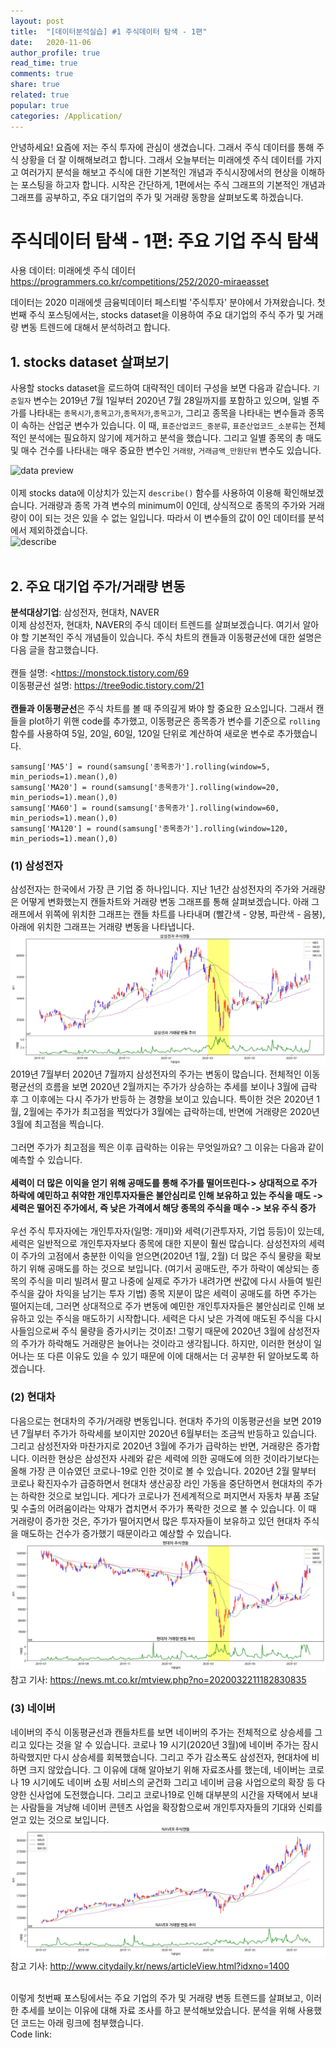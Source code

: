 ```yaml
---
layout: post
title:  "[데이터분석실습] #1 주식데이터 탐색 - 1편"
date:   2020-11-06
author_profile: true
read_time: true
comments: true
share: true
related: true
popular: true
categories: /Application/
---
```


안녕하세요! 요즘에 저는 주식 투자에 관심이 생겼습니다. 그래서 주식 데이터를 통해 주식 상황을 더 잘 이해해보려고 합니다. 그래서 오늘부터는 미래에셋 주식 데이터를 가지고 여러가지 분석을 해보고 주식에 대한 기본적인 개념과 주식시장에서의 현상을 이해하는 포스팅을 하고자 합니다. 시작은 간단하게, 1편에서는 주식 그래프의 기본적인 개념과 그래프를 공부하고, 주요 대기업의 주가 및 거래량 동향을 살펴보도록 하겠습니다.<br>

# 주식데이터 탐색 - 1편: 주요 기업 주식 탐색

사용 데이터: 미래에셋 주식 데이터 <https://programmers.co.kr/competitions/252/2020-miraeasset> <br>

데이터는 2020 미래에셋 금융빅데이터 페스티벌 '주식투자' 분야에서 가져왔습니다. 첫번째 주식 포스팅에서는, stocks dataset을 이용하여 주요 대기업의 주식 주가 및 거래량 변동 트렌드에 대해서 분석하려고 합니다. <br>

## 1. stocks dataset 살펴보기
사용할 stocks dataset을 로드하여 대략적인 데이터 구성을 보면 다음과 같습니다. `기준일자` 변수는 2019년 7월 1일부터 2020년 7월 28일까지를 포함하고 있으며, 일별 주가를 나타내는 `종목시가`,`종목고가`,`종목저가`,`종목고가`, 그리고 종목을 나타내는 변수들과 종목이 속하는 산업군 변수가 있습니다. 이 때, `표준산업코드_중분류`, `표준산업코드_소분류`는 전체적인 분석에는 필요하지 않기에 제거하고 분석을 했습니다. 그리고 일별 종목의 총 매도 및 매수 건수를 나타내는 매우 중요한 변수인 `거래량`, `거래금액_만원단위` 변수도 있습니다. <br>

![data preview](/assets/stocks_preview.PNG)
<br>
<br>
이제 stocks data에 이상치가 있는지 `describe()` 함수를 사용하여 이용해 확인해보겠습니다. 거래량과 종목 가격 변수의 minimum이 0인데, 상식적으로 종목의 주가와 거래량이 0이 되는 것은 있을 수 없는 일입니다. 따라서 이 변수들의 값이 0인 데이터를 분석에서 제외하겠습니다.
<br>
![describe](/assets/stocks_0.PNG)
<br>
<br>
## 2. 주요 대기업 주가/거래량 변동
**분석대상기업**: 삼성전자, 현대차, NAVER <br>
이제 삼성전자, 현대차, NAVER의 주식 데이터 트렌드를 살펴보겠습니다. 여기서 알아야 할 기본적인 주식 개념들이 있습니다. 주식 차트의 캔들과 이동평균선에 대한 설명은 다음 글을 참고했습니다. <br>
<br>
캔들 설명: <https://monstock.tistory.com/69 
<br>
이동평균선 설명: <https://tree9odic.tistory.com/21> <br>
<br>
**캔들과 이동평균선**은 주식 차트를 볼 때 주의깊게 봐야 할 중요한 요소입니다. 그래서 캔들을 plot하기 위핸 code를 추가했고, 이동평균은 종목종가 변수를 기준으로  `rolling` 함수를 사용하여 5일, 20일, 60일, 120일 단위로 계산하여 새로운 변수로 추가했습니다. <br>
```
samsung['MA5'] = round(samsung['종목종가'].rolling(window=5, min_periods=1).mean(),0)
samsung['MA20'] = round(samsung['종목종가'].rolling(window=20, min_periods=1).mean(),0)
samsung['MA60'] = round(samsung['종목종가'].rolling(window=60, min_periods=1).mean(),0)
samsung['MA120'] = round(samsung['종목종가'].rolling(window=120, min_periods=1).mean(),0)
```


### (1) 삼성전자
삼성전자는 한국에서 가장 큰 기업 중 하나입니다. 지난 1년간 삼성전자의 주가와 거래량은 어떻게 변화했는지 캔들차트와 거래량 변동 그래프를 통해 살펴보겠습니다. 아래 그래프에서 위쪽에
위치한 그래프는 캔들 차트를 나타내며 (빨간색 - 양봉, 파란색 - 음봉), 아래에 위치한 그래프는 거래량 변동을 나타냅니다. <br>
![samsung](/assets/samsung.png)
<br>
2019년 7월부터 2020년 7월까지 삼성전자의 주가는 변동이 많습니다. 전체적인 이동평균선의 흐름을 보면 2020년 2월까지는 주가가 상승하는 추세를 보이나 3월에 급락 후 그 이후에는 다시 주가가 반등하
는 경향을 보이고 있습니다. 특이한 것은 2020년 1월, 2월에는 주가가 최고점을 찍었다가 3월에는 급락하는데, 반면에 거래량은 2020년 3월에 최고점을 찍습니다. <br>
<br>
그러면 주가가 최고점을 찍은 이후 급락하는 이유는 무엇일까요? 그 이유는 다음과 같이 예측할 수 있습니다. <br>
<br>
**세력이 더 많은 이익을 얻기 위해 공매도를 통해 주가를 떨어뜨린다-> 상대적으로 주가 하락에 예민하고 취약한 개인투자자들은 불안심리로 인해 보유하고 있는 주식을 매도 -> 세력은 떨어진 주가에서, 즉 낮은 가격에서 해당 종목의 주식을 매수 -> 보유 주식 증가** <br>
<br>
우선 주식 투자자에는 개인투자자(일명: 개미)와 세력(기관투자자, 기업 등등)이 있는데, 세력은 일반적으로 개인투자자보다 종목에 대한 지분이 훨씬 많습니다. 삼성전자의 세력이 주가의 고점에서 충분한
이익을 얻으면(2020년 1월, 2월) 더 많은 주식 물량을 확보하기 위해 공매도를 하는 것으로 보입니다. (여기서 공매도란, 주가 하락이 예상되는 종목의 주식을 미리 빌려서 팔고 나중에 실제로 주가가 내려가면 싼값에 다시 사들여 빌린 주식을 갚아 차익을 남기는 투자 기법) 종목 지분이 많은 세력이 공매도를 하면 주가는 떨어지는데, 그러면 상대적으로 주가 변동에 예민한 개인투자자들은 불안심리로 인해 보유하고 있는 주식을 매도하기 시작합니다. 세력은 다시 낮은 가격에 매도된 주식을 다시 사들임으로써 주식 물량을 증가시키는 것이죠! 그렇기 때문에 2020년 3월에 삼성전자의 주가가 하락해도 거래량은 늘어나는 것이라고 생각됩니다. 하지만, 이러한 현상이 일어나는 또 다른 이유도 있을 수 있기 때문에 이에 대해서는 더 공부한 뒤 알아보도록 하겠습니다.



### (2) 현대차
다음으로는 현대차의 주가/거래량 변동입니다. 현대차 주가의 이동평균선을 보면 2019년 7월부터 주가가 하락세를 보이지만 2020년 6월부터는 조금씩 반등하고 있습니다. 그리고 삼성전자와 마찬가지로
2020년 3월에 주가가 급락하는 반면, 거래량은 증가합니다. 이러한 현상은 삼성전자 사례와 같은 세력에 의한 공매도에 의한 것이라기보다는 올해 가장 큰 이슈였던 코로나-19로 인한 것이로 볼 수 있습니다. 2020년 2월 말부터 코로나 확진자수가 급증하면서 현대차 생산공장 라인 가동을 중단하면서 현대차의 주가는 하락한 것으로 보입니다. 게다가 코로나가 전세계적으로 퍼지면서 자동차 부품 조달 및 수출의 어려움이라는 악재가 겹치면서 주가가 폭락한 것으로 볼 수 있습니다. 이 때 거래량이 증가한 것은, 주가가 떨어지면서 많은 투자자들이 보유하고 있던 현대차 주식을 매도하는 건수가 증가했기 때문이라고 예상할 수 있습니다.
<br>
![hyundai](/assets/hyundai.png)
<br>
참고 기사: <https://news.mt.co.kr/mtview.php?no=2020032211182830835>

### (3) 네이버
네이버의 주식 이동평균선과 캔들차트를 보면 네이버의 주가는 전체적으로 상승세를 그리고 있다는 것을 알 수 있습니다. 코로나 19 시기(2020년 3월)에 네이버 주가는 잠시 하락했지만 다시 상승세를
회복했습니다. 그리고 주가 감소폭도 삼성전자, 현대차에 비하면 크지 않았습니다. 그 이유에 대해 알아보기 위해 자료조사를 했는데, 네이버는 코로나 19 시기에도 네이버 쇼핑 서비스의 굳건화 그리고 네이버 금융 사업으로의 확장 등 다양한 신사업에 도전했습니다. 그리고 코로나19로 인해 대부분의 시간을 자택에서 보내는 사람들을 겨냥해 네이버 콘텐츠 사업을 확장함으로써 개인투자자들의 기대와 신뢰를 얻고 있는 것으로 보입니다. 
<br>
![naver](/assets/naver.png)
<br>
참고 기사: <http://www.citydaily.kr/news/articleView.html?idxno=1400>

<br>
이렇게 첫번째 포스팅에서는 주요 기업의 주가 및 거래량 변동 트렌드를 살펴보고, 이러한 추세를 보이는 이유에 대해 자료 조사를 하고 분석해보았습니다. 분석을 위해 사용했던 코드는 아래 링크에 첨부했습니다. <br>
Code link: <https://github.com/hyewonleess/github_blog_posts/tree/main/stocks>
 
